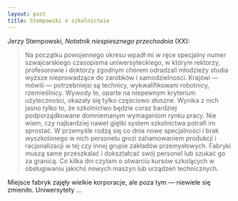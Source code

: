 ```yaml
---
layout: post
title: Stempowski o szkolnictwie
---
```


Jerzy Stempowski, *Notatnik niespiesznego przechodnia* (XX):

> Na początku powojennego okresu wpadł mi w ręce specjalny numer szwajcarskiego czasopisma uniwersyteckiego, w którym rektorzy, profesorowie i doktorzy zgodnym chórem odradzali młodzieży studia wyższe nieprowadzące do zarobków i samodzielności. Krajówi — mówili — potrzebniejsi są technicy, wykwalifikowani robotnicy, rzemieślnicy. Wywody te, oparte na niepewnym kryterium użyteczności, okazały się tylko częściowo słuszne. Wynika z nich jasno tylko to, że szkolnictwo będzie coraz bardziej podporządkowane domniemanym wymaganiom rynku pracy. Nie wiem, czy najbardziej nawet giętki system szkolnictwa potrafi im sprostać. W przemyśle rodzą się co dnia nowe specjalności i brak wyszkolonego w nich personelu grozi zahamowaniem produkcji i racjonalizacji w tej czy innej grupie zakładów przemysłowych. Fabryki muszą same przeszkalać i dokształcać swój personel lub szukać go za granicą. Co kilka dni czytam o otwarciu kursów szkolących w obsługiwaniu jakichś nowych maszyn lub urządzeń technicznych.

Miejsce fabryk zajęły wielkie korporacje, ale poza tym — niewiele się zmieniło. Uniwersytety ...